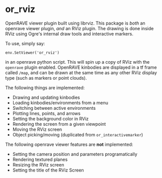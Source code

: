 or_rviz
=======

OpenRAVE viewer plugin built using librviz. This package is *both* an openrave viewer plugin, *and* an RViz plugin. The drawing is done inside RViz using Ogre's internal draw tools and interactive markers.

To use, simply say:

    env.SetViewer('or_rviz')
    
in an openrave python script. This will spin up a copy of RViz with the `openrave` plugin enabled. OpenRAVE kinbodies are displayed in a tf frame called `/map`, and can be drawn at the same time as any other RViz display type (such as markers or point clouds).


The following things are implemented:

* Drawing and updating kinbodies
* Loading kinbodies/environments from a menu
* Switching between active environments
* Plotting lines, points, and arrows
* Setting the background color in RViz
* Rendering the screen from a given viewpoint
* Moving the RViz screen
* Object picking/moving (duplicated from `or_interactivemarker`)

The following openrave viewer features are **not** implemented:

* Setting the camera position and parameters programatically
* Rendering textured planes
* Resizing the RViz screen
* Setting the title of the RViz Screen
